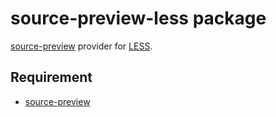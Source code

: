 # source-preview-less package

[source-preview][source-preview] provider for [LESS][less].

## Requirement

* [source-preview][source-preview]


[source-preview]:		https://atom.io/packages/source-preview
[less]:							http://lesscss.org
